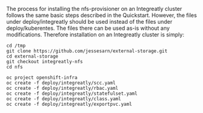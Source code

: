 The process for installing the nfs-provisioner on an Integreatly cluster follows the same basic steps described in the Quickstart.  However, the files under deploy/integreatly should be used instead of the files under deploy/kuberentes.  The files there can be used as-is without any modifications.  Therefore installation on an Integreatly cluster is simply:
```
cd /tmp
git clone https://github.com/jessesarn/external-storage.git
cd external-storage
git checkout integreatly-nfs
cd nfs

oc project openshift-infra
oc create -f deploy/integreatly/scc.yaml
oc create -f deploy/integreatly/rbac.yaml
oc create -f deploy/integreatly/statefulset.yaml
oc create -f deploy/integreatly/class.yaml
oc create -f deploy/integreatly/exportpvc.yaml
```

